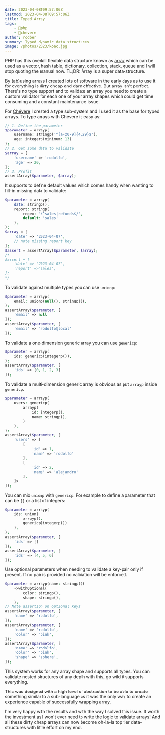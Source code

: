 ```yaml
---
date: 2023-04-08T09:57:06Z
lastmod: 2023-04-08T09:57:06Z
title: Typed Array
tags:
    - 🐘php
    - 🥑chevere
author: rodber
summary: Typed dynamic data structures
image: /photos/2023/koac.jpg
---
```


PHP has this overkill flexible data structure known as [array](https://www.php.net/manual/en/language.types.array.php) which can be used as a vector, hash table, dictionary, collection, stack, queue and I will stop quoting the manual now. TL;DR: Array is a super data-structure.

By (ab)using arrays I created lots of software in the early days as to use it for everything is dirty cheap and darn effective. But array isn't perfect. There's no type support and to validate an array you need to create a custom validator for each one of your array shapes which could get time consuming and a constant maintenance issue.

For [Chévere](https://chevere.org) I created a type sub-system and I used it as the base for typed arrays. To type arrays with Chévere is easy as:

```php
// 1. Define the parameter
$parameter = arrayp(
    username: stringp('^[a-z0-9]{4,29}$'),
    age: integerp(minimum: 13)
);
// 2. Get some data to validate
$array = [
    'username' => 'rodolfo',
    'age' => 20,
];
// 3. Profit
assertArray($parameter, $array);
```

It supports to define default values which comes handy when wanting to fill-in missing data to validate:

```php
$parameter = arrayp(
    date: stringp(),
    report: stringp(
        regex: '/^sales|refunds$/',
        default: 'sales'
    ),
);
$array = [
    'date' => '2023-04-07',
    // note missing report key
];
$assert = assertArray($parameter, $array);
/*
$assert = [
    'date' => '2023-04-07',
    'report' =>'sales',
];
*/
```

To validate against multiple types you can use `unionp`:

```php
$parameter = arrayp(
    email: unionp(null(), stringp()),
);
assertArray($parameter, [
    'email' => null
]);
assertArray($parameter, [
    'email' => 'rodolfo@local'
]);
```

To validate a one-dimension generic array you can use `genericp`:

```php
$parameter = arrayp(
    ids: genericp(integerp()),
);
assertArray($parameter, [
    'ids' => [0, 1, 2, 3]
]);
```

To validate a multi-dimension generic array is obvious as put `arrayp` inside `genericp`:

```php
$parameter = arrayp(
    users: genericp(
        arrayp(
            id: integerp(),
            name: stringp(),
        )
    ),
);
assertArray($parameter, [
    'users' => [
        [
            'id' => 1,
            'name' => 'rodolfo'
        ],
        [
            'id' => 2,
            'name' => 'alejandro'
        ],
    ]x
]);
```

You can mix `unionp` with `genericp`. For example to define a parameter that can be `[]` or a list of integers:

```php
$parameter = arrayp(
    ids: union(
        arrayp(),
        genericp(integerp())
    ),
);
assertArray($parameter, [
    'ids' => []
]);
assertArray($parameter, [
    'ids' => [4, 5, 6]
]);
```

Use optional parameters when needing to validate a key-pair only if present. If no pair is provided no validation will be enforced.

```php
$parameter = arrayp(name: stringp())
    ->withOptional(
        color: stringp(),
        shape: stringp(),
    );
// Note assertion on optional keys
assertArray($parameter, [
    'name' => 'rodolfo',
]);
assertArray($parameter, [
    'name' => 'rodolfo',
    'color' => 'pink',
]);
assertArray($parameter, [
    'name' => 'rodolfo',
    'color' => 'pink',
    'shape' => 'sphere',
]);
```

This system works for any array shape and supports all types. You can validate nested structures of any depth with this, go wild it supports everything.

This was designed with a high level of abstraction to be able to create something similar to a sub-language as it was the only way to create an experience capable of successfully wrapping array.

I'm very happy with the results and with the way I solved this issue. It worth the investment as I won't ever need to write the logic to validate arrays! And all these dirty cheap arrays can now become oh-la-la top tier data-structures with little effort on my end.
